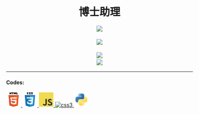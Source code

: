 <h1 align="center">博士助理</h1>
<p align="center">
    <img src="https://profile-counter.glitch.me/Ray1020-a/count.svg"><br/><br/>
    <img src="https://github-readme-stats.vercel.app/api?username=Ray1020-a&show_icons=true&theme=radical" /><br />
    <br/>
    <img src="https://github-readme-stats.vercel.app/api/top-langs/?username=Ray1020-a&layout=compact&theme=radical&locale=cn" /><br />
    <img src="https://github-readme-stats.vercel.app/api/top-langs/?username=Ray1020-a&langs_count=8&theme=radical&locale=cn" /><br />
</p>
<hr>

#### Codes:

<a href="https://www.w3.org/html/" target="_blank">
    <img src="https://raw.githubusercontent.com/devicons/devicon/master/icons/html5/html5-original-wordmark.svg" alt="html5" width="40" height="40"/> 
</a>
<a href="https://www.w3schools.com/css/" target="_blank"> 
    <img src="https://raw.githubusercontent.com/devicons/devicon/master/icons/css3/css3-original-wordmark.svg" alt="css3" width="40" height="40"/> 
</a>
<a href="https://developer.mozilla.org/en-US/docs/Web/JavaScript" target="_blank"> 
    <img src="https://raw.githubusercontent.com/devicons/devicon/master/icons/javascript/javascript-original.svg" alt="javascript" width="40" height="40"/> 
</a>
<a href="https://nodejs.org/en/" target="_blank"> 
    <img src="https://i3.wp.com/telegra.ph/file/2c0405b4507fc299b1947.jpg" alt="css3" width="40" height="40"/> 
</a>
<a href="https://www.python.org" target="_blank"> 
    <img src="https://raw.githubusercontent.com/devicons/devicon/master/icons/python/python-original.svg" alt="python" width="40" height="40"/> 
</a>
